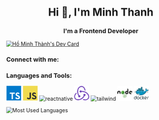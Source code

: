 <h1 align="center">Hi 👋, I'm Minh Thanh</h1>
<h3 align="center">I'm a Frontend Developer</h3>

<a href="https://app.daily.dev/hoominth"><img
        src="https://api.daily.dev/devcards/f296cf54b0d24da894e993e89771b47d.png?r=378" width="200"
        alt="Hồ Minh Thành's Dev Card" /></a>

<h3 align="left">Connect with me:</h3>
<p align="left">
</p>

<h3 align="left">Languages and Tools:</h3>
<p></p>
<p align="left">
    <img src="https://raw.githubusercontent.com/devicons/devicon/master/icons/typescript/typescript-original.svg"
        alt="typescript" width="40" height="40" />
    <img src="https://raw.githubusercontent.com/devicons/devicon/master/icons/javascript/javascript-original.svg"
        alt="javascript" width="40" height="40" />
    <img src="https://reactnative.dev/img/header_logo.svg" alt="reactnative" width="40" height="40" />
    <img src="https://raw.githubusercontent.com/devicons/devicon/master/icons/redux/redux-original.svg" alt="redux"
        width="40" height="40" />
    <img src="https://www.vectorlogo.zone/logos/tailwindcss/tailwindcss-icon.svg" alt="tailwind" width="40"
        height="40" />
    <img src="https://raw.githubusercontent.com/devicons/devicon/master/icons/nodejs/nodejs-original-wordmark.svg"
        alt="nodejs" width="40" height="40" />
    <img src="https://raw.githubusercontent.com/devicons/devicon/master/icons/docker/docker-original-wordmark.svg"
        alt="docker" width="40" height="40" />
</p>

<p>
    <img height=175 alt="Most Used Languages" src="https://github-readme-stats.vercel.app/api/top-langs/?username=minthanhh&layout=compact&theme=dark" />&nbsp;&nbsp;
</p>
